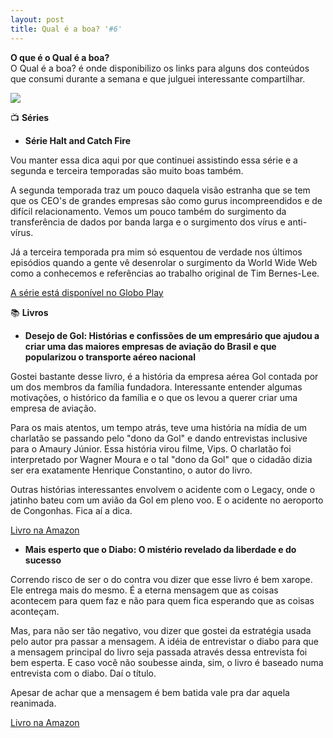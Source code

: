```yaml
---
layout: post
title: Qual é a boa? '#6'
---
```


**O que é o Qual é a boa?**<br>
O Qual é a boa? é onde disponibilizo os links para alguns dos conteúdos que consumi durante a semana e que julguei interessante compartilhar.<br>

![](https://unsplash.com/photos/Bqklkr9OXHY/download?force=true&w=1920)<br>

<!--more-->

📺  **Séries**

- **Série Halt and Catch Fire**<br>

Vou manter essa dica aqui por que continuei assistindo essa série e a segunda e terceira temporadas são muito boas também. 

A segunda temporada traz um pouco daquela visão estranha que se tem que os CEO's de grandes empresas são como gurus incompreendidos e de difícil relacionamento. Vemos um pouco também do surgimento da transferência de dados por banda larga e o surgimento dos vírus e anti-vírus.

Já a terceira temporada pra mim só esquentou de verdade nos últimos episódios quando a gente vê desenrolar o surgimento da World Wide Web como a conhecemos e referências ao trabalho original de Tim Bernes-Lee.

[A série está disponível no Globo Play](https://bit.ly/3yAyLl9)


📚 **Livros**

- **Desejo de Gol: Histórias e confissões de um empresário que ajudou a criar uma das maiores empresas de aviação do Brasil e que popularizou o transporte aéreo nacional**<br>

Gostei bastante desse livro, é a história da empresa aérea Gol contada por um dos membros da família fundadora. Interessante entender algumas motivações, o histórico da família e o que os levou a querer criar uma empresa de aviação.

Para os mais atentos, um tempo atrás, teve uma história na mídia de um charlatão se passando pelo "dono da Gol" e dando entrevistas inclusive para o Amaury Júnior. Essa história virou filme, Vips. O charlatão foi interpretado por Wagner Moura e o tal "dono da Gol" que o cidadão dizia ser era exatamente Henrique Constantino, o autor do livro.

Outras histórias interessantes envolvem o acidente com o Legacy, onde o jatinho bateu com um avião da Gol em pleno voo. E o acidente no aeroporto de Congonhas. Fica aí a dica.

[Livro na Amazon](https://amzn.to/3vDJt8p)


- **Mais esperto que o Diabo: O mistério revelado da liberdade e do sucesso**<br>

Correndo risco de ser o do contra vou dizer que esse livro é bem xarope. Ele entrega mais do mesmo. É a eterna mensagem que as coisas acontecem para quem faz e não para quem fica esperando que as coisas aconteçam.

Mas, para não ser tão negativo, vou dizer que gostei da estratégia usada pelo autor pra passar a mensagem. A idéia de entrevistar o diabo para que a mensagem principal do livro seja passada através dessa entrevista foi bem esperta. E caso você não soubesse ainda, sim, o livro é baseado numa entrevista com o diabo. Daí o título.

Apesar de achar que a mensagem é bem batida vale pra dar aquela reanimada.

[Livro na Amazon](https://amzn.to/3g041Bw)